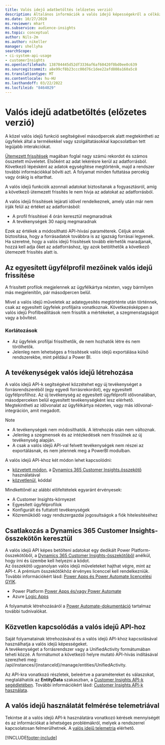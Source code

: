 ```yaml
---
title: Valós idejű adatbetöltés (előzetes verzió)
description: Általános információk a valós idejű képességekről a célközönséggel kapcsolatosan.
ms.date: 10/27/2020
ms.reviewer: mhart
ms.subservice: audience-insights
ms.topic: conceptual
author: Nils-2m
ms.author: nikeller
manager: shellyha
searchScope:
- ci-system-api-usage
- customerInsights
ms.openlocfilehash: 138704445d52df3336af6af60420f0bd0ee0c639
ms.sourcegitcommit: a8e99cf8b23ccc00d76c1dee22afd808a160a5c8
ms.translationtype: MT
ms.contentlocale: hu-HU
ms.lasthandoff: 03/22/2022
ms.locfileid: "8464029"
---
```

# <a name="real-time-data-ingestion-preview"></a>Valós idejű adatbetöltés (előzetes verzió)

A közel valós idejű funkció segítségével másodpercek alatt megtekintheti az ügyfelek által a termékekkel vagy szolgáltatásokkal kapcsolatban tett legújabb interakciókat.

[Ütemezett frissítések](system.md#schedule-tab) magában foglal nagy számú rekordot és számos összetett műveletet. Elsőként az adat lekérésre kerül az adatforrásból. Következő lépésként az adatok egységítése megtörténik, majd a rendszer további információkkal bővíti azt. A folyamat minden futtatása percekig vagy órákig is eltarthat.

A valós idejű funkciók azonnali adatokat biztosítanak a fogyasztásról, amíg a következő ütemezett frissítés le nem hívja az adatokat az adatforrásból.

A valós idejű frissítések lejárati idővel rendelkeznek, amely után már nem írják felül az értéket az adatforrásból:

- A profil frissítései 4 órán keresztül megmaradnak
- A tevékenységek 30 napig megmaradnak

Ezek az értékek a módosítható API-hívási paraméterek. Céljuk annak biztosítása, hogy a forrásadatok továbbra is az igazság forrásai legyenek. Ha szeretné, hogy a valós idejű frissítések tovább elérhetők maradjanak, hozzá kell adja őket az adatforráshoz, így azok betölthetők a következő ütemezett frissítés alatt is.

## <a name="real-time-update-of-the-unified-customer-profile-fields"></a>Az egyesített ügyfélprofil mezőinek valós idejű frissítése

A frissített profilok megjelennek az ügyfélkártya nézeten, vagy bármilyen más megjelenítőn, pár másodpercen belül.

Mivel a valós idejű műveletek az adategyesítés megtörténte után történnek, csak az egyesített ügyfelek profiljaira vonatkoznak. Következésképpen a valós idejű Profilbeállítások nem frissítik a mértékeket, a szegmenstagságot vagy a bővítést.

### <a name="limitations"></a>Korlátozások

- Az ügyfelek profiljai frissíthetők, de nem hozhatók létre és nem törölhetők.
- Jelenleg nem lehetséges a frissítések valós idejű exportálása külső rendszerekbe, mint például a Power BI.

## <a name="real-time-creation-of-activities"></a>A tevékenységek valós idejű létrehozása

A valós idejű API-k segítségével közzétehet egy új tevékenységet a forrásrendszeréből (egy egyedi forrásrekordot), egy egyesített ügyfélprofilhoz. Az új tevékenység az egyesített ügyfélprofil idővonalában, másodperceken belül egyesített tevékenységként lesz elérhető. Megtekintheti az idővonalat az ügyfélkártya nézeten, vagy más idővonal-integráción, amit megadott.

> [!NOTE]
>
> - A tevékenységek nem módosíthatók. A létrehozás után nem változnak.
> - Jelenleg a szegmensek és az intézkedések nem frissülnek az új tevékenység alapján.
> - A csak a valós idejű API-val felvett tevékenységek nem részei az exportálásnak, és nem jelennek meg a PowerBI modulban.

A valós idejű API-khoz két módon lehet kapcsolódni:

- [közvetett módon](#connect-via-the-dynamics-365-customer-insights-connector), a [Dynamics 365 Customer Insights.összekötő](/connectors/customerinsights/) használatával
- [közvetlenül](#connect-directly-to-the-real-time-api), kóddal

Mindkettőnél az alábbi előfeltételek egyaránt érvényesek:

- A Customer Insights-környezet
- Egyesített ügyfélprofilok
- Konfigurált és futtatott tevékenységek
- Közreműködő vagy rendszergazdai jogosultságok a fiók hitelesítéséhez

## <a name="connect-via-the-dynamics-365-customer-insights-connector"></a>Csatlakozás a Dynamics 365 Customer Insights-összekötőn keresztül

A valós idejű API képes betölteni adatokat egy dedikált Power Platform-összekötőből, a [Dynamics 365 Customer Insights-összekötőből](/connectors/customerinsights/) anélkül, hogy írni és üzembe kell helyezni a kódot.    
Az összekötő ugyanolyan valós idejű műveleteket hajthat végre, mint az API-t. A prémium összekötőkhöz érvényes licenccel kell rendelkezniük. További információkért lásd: [Power Apps és Power Automate licencelési GYIK](/power-platform/admin/powerapps-flow-licensing-faq).

- Power Platform [Power Apps és/vagy Power Automate](/connectors/)
- Azure [Logic Apps](/azure/connectors/apis-list)

A folyamatok létrehozásáról a [Power Automate-dokumentáció](/power-automate/) tartalmaz további tudnivalókat.

## <a name="connect-directly-to-the-real-time-api"></a>Közvetlen kapcsolódás a valós idejű API-hoz

Saját folyamatainak létrehozásával és a valós idejű API-khoz kapcsolásával használhatja a valós idejű képességeket.    
A tevékenységet a forrásrendszer vagy a UnifiedActivity formátumában teheti közzé. A formátumot a következő helyre mutató API-hívás indításával szerezheti meg: /api/instances/{instanceId}/manage/entities/UnifiedActivity.

Az API-kra vonatkozó részletek, beleértve a paramétereket és válaszokat, megtalálhatók az **EntityData** szakaszban, a [Customer Insights API-k segédletében](https://developer.ci.ai.dynamics.com/api-details#api=CustomerInsights). További információkért lásd: [Customer Insights API-k használata](apis.md).

## <a name="understand-your-real-time-usage-with-telemetry"></a>A valós idejű használatát felmérése telemetriával

Tekintse át a valós idejű API-k használatára vonatkozó kérések mennyiségét és az információkat a lehetséges problémákról, melyek a rendszerrel kapcsolatosan felmerülhetnek. A [valós idejű telemetria](system.md#api-usage-tab) elérhető. 


[!INCLUDE[footer-include](../includes/footer-banner.md)]
